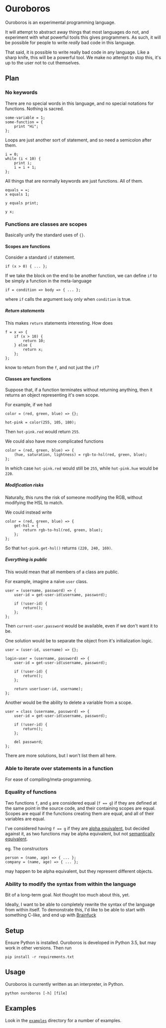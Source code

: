 # Ouroboros

Ouroboros is an experimental programming language.

It will attempt to abstract away things that most languages do not, and experiment with what powerful tools this gives programmers.
As such, it will be possible for people to write *really* bad code in this language.

That said, it is possible to write really bad code in any language.
Like a sharp knife, this will be a powerful tool.
We make no attempt to stop this, it's up to the user not to cut themselves.

## Plan

### No keywords

There are no special words in this language, and no special notations for functions.
Nothing is sacred.

```
some-variable = 1;
some-function = {
    print "Hi";
};
```

Loops are just another sort of statement, and so need a semicolon after them.

```
i = 0;
while (i < 10) {
    print i;
    i = i + 1;
};
```

All things that are normally keywords are just functions.
All of them.

```
equals = =;
x equals 1;

y equals print;

y x;
```

### Functions are classes are scopes

Basically unify the standard uses of `{}`.

#### Scopes are functions

Consider a standard `if` statement.

    if (x > 0) { ... };

If we take the block on the end to be another function, we can define `if` to be simply a function in the meta-language

    if = condition => body => { ... };

where `if` calls the argument `body` only when `condition` is true.

##### Return statements

This makes `return` statements interesting.
How does

```
f = x => {
    if (x > 10) {
        return 10;
    } else {
        return x;
    };
};
```

know to return from the `f`, and not just the `if`?

#### Classes are functions

Suppose that, if a function terminates without returning anything, then it returns an object representing it's own scope.

For example, if we had

```
color = (red, green, blue) => {};

hot-pink = color(255, 105, 180);
```

Then `hot-pink.red` would return `255`.

We could also have more complicated functions

```
color = (red, green, blue) => {
    (hue, saturation, lightness) = rgb-to-hsl(red, green, blue);
};
```

In which case `hot-pink.red` would still be `255`, while `hot-pink.hue` would be `220`.

##### Modification risks

Naturally, this runs the risk of someone modifying the RGB, without modifying the HSL to match.

We could instead write

```
color = (red, green, blue) => {
    get-hsl = {
        return rgb-to-hsl(red, green, blue);
    };
};
```

So that `hot-pink.get-hsl()` returns `(220, 240, 169)`.

##### Everything is public

This would mean that all members of a class are public.

For example, imagine a naïve `user` class.

```
user = (username, password) => {
    user-id = get-user-id(username, password);

    if (!user-id) {
        return();
    };
};
```

Then `current-user.password` would be available, even if we don't want it to be.

One solution would be to separate the object from it's initialization logic.

```
user = (user-id, username) => {};

login-user = (username, password) => {
    user-id = get-user-id(username, password);

    if (!user-id) {
        return();
    };

    return user(user-id, username);
};
```

Another would be the ability to delete a variable from a scope.

```
user = class (username, password) => {
    user-id = get-user-id(username, password);

    if (!user-id) {
        return();
    };

    del password;
};
```

There are more solutions, but I won't list them all here.

### Able to iterate over statements in a function

For ease of compiling/meta-programming.

### Equality of functions

Two functions `f`, and `g` are considered equal (`f == g`) if they are defined at the same point in the source code, and their containing scopes are equal.
Scopes are equal if the functions creating them are equal, and all of their variables are equal.

I've considered having `f == g` if they are
[alpha equivalent](https://en.wikipedia.org/wiki/Lambda_calculus#Alpha_equivalence),
but decided against it, as two functions may be alpha equivalent, but not
[semantically equivalent](https://en.wikipedia.org/wiki/Semantic_equivalence).

eg. The constructors

```
person = (name, age) => { ... };
company = (name, age) => { ... };
```

may happen to be alpha equivalent, but they represent different objects.

### Ability to modify the syntax from within the language

Bit of a long-term goal.
Not thought too much about this, yet.

Ideally, I want to be able to completely rewrite the syntax of the language from within itself.
To demonstrate this, I'd like to be able to start with something C-like, and end up with
[Brainfuck](https://en.wikipedia.org/wiki/Brainfuck)

## Setup

Ensure Python is installed.
Ouroboros is developed in Python 3.5, but may work in other versions.
Then run

    pip install -r requirements.txt

## Usage

Ouroboros is currently written as an interpreter, in Python.

    python ouroboros [-h] [file]

## Examples

Look in the [`examples`](examples) directory for a number of examples.

